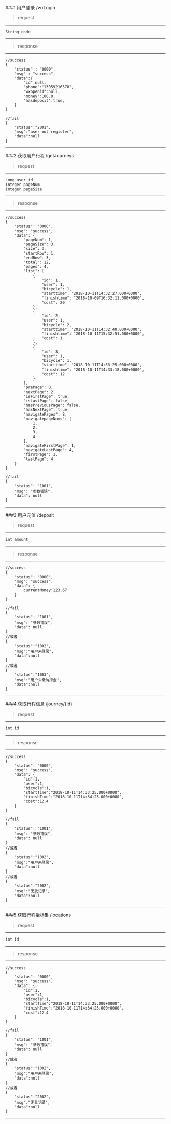 ###1.用户登录
/wxLogin
>request
--------------
    String code 
--------------
>response
--------------
```
//success
{
    "status" : "0000",
    "msg" : "success",
    "data":{
        "id":null,
        "phone":"13059216578",
        "wxopenid":null,
        "money":100.0,
        "hasdeposit":true,
    }
}
```
```
//fail
{
    "status":"2001",
    "msg":"user not register",
    "data":null
}
```
------------
    

###2.获取用户行程
/getJourneys
>request
--------------
    Long user_id
    Integer pageNum
    Integer pageSize
--------------
>response

--------------
```
//success
{
    "status": "0000",
    "msg": "success",
    "data": {
        "pageNum": 1,
        "pageSize": 3,
        "size": 3,
        "startRow": 1,
        "endRow": 3,
        "total": 12,
        "pages": 4,
        "list": [
            {
                "id": 1,
                "user": 1,
                "bicycle": 1,
                "starttime": "2018-10-11T14:32:27.000+0000",
                "finishtime": "2018-10-09T16:32:11.000+0000",
                "cost": 20
            },
            {
                "id": 2,
                "user": 1,
                "bicycle": 2,
                "starttime": "2018-10-11T14:32:40.000+0000",
                "finishtime": "2018-10-11T15:32:51.000+0000",
                "cost": 1
            },
            {
                "id": 3,
                "user": 1,
                "bicycle": 1,
                "starttime": "2018-10-11T14:33:25.000+0000",
                "finishtime": "2018-10-11T14:33:18.000+0000",
                "cost": 12
            }
        ],
        "prePage": 0,
        "nextPage": 2,
        "isFirstPage": true,
        "isLastPage": false,
        "hasPreviousPage": false,
        "hasNextPage": true,
        "navigatePages": 8,
        "navigatepageNums": [
            1,
            2,
            3,
            4
        ],
        "navigateFirstPage": 1,
        "navigateLastPage": 4,
        "firstPage": 1,
        "lastPage": 4
    }
}
```
```
//fail
{
    "status": "1001",
    "msg": "参数错误",
    "data": null
}
```
------------
###3.用户充值
/deposit
>request
--------------
    int amount
--------------
>response

--------------
```
//success
{
    "status": "0000",
    "msg": "success",
    "data": {
        currentMoney:123.67
    }
}
```
```
//fail
{
    "status": "1001",
    "msg": "参数错误",
    "data": null
}
//或者
{
    "status":"1002",
    "msg":"用户未登录",
    "data":null
}
//或者
{
    "status":"1003",
    "msg":"用户未缴纳押金",
    "data":null
}
```
------------
###4.获取行程信息
/journey/{id}
>request
--------------
    int id
--------------
>response

--------------
```
//success
{
    "status": "0000",
    "msg": "success",
    "data": {
        "id":1,
        "user":1,
        "bicycle":1,
        "startTime":"2018-10-11T14:33:25.000+0000",
        "finishTime":"2018-10-11T14:34:25.000+0000",
        "cost":12.4
    }
}
```
```
//fail
{
    "status": "1001",
    "msg": "参数错误",
    "data": null
}
//或者
{
    "status":"1002",
    "msg":"用户未登录",
    "data":null
}
//或者
{
    "status":"2002",
    "msg":"无此记录",
    "data":null
}
```
------------
###5.获取行程坐标集
/locations
>request
--------------
    int id
--------------
>response

--------------
```
//success
{
    "status": "0000",
    "msg": "success",
    "data": {
        "id":1,
        "user":1,
        "bicycle":1,
        "startTime":"2018-10-11T14:33:25.000+0000",
        "finishTime":"2018-10-11T14:34:25.000+0000",
        "cost":12.4
    }
}
```
```
//fail
{
    "status": "1001",
    "msg": "参数错误",
    "data": null
}
//或者
{
    "status":"1002",
    "msg":"用户未登录",
    "data":null
}
//或者
{
    "status":"2002",
    "msg":"无此记录",
    "data":null
}
```
------------
